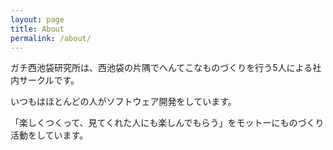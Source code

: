 ```yaml
---
layout: page
title: About
permalink: /about/
---
```


ガチ西池袋研究所は、西池袋の片隅でへんてこなものづくりを行う5人による社内サークルです。

いつもはほとんどの人がソフトウェア開発をしています。

「楽しくつくって、見てくれた人にも楽しんでもらう」をモットーにものづくり活動をしています。
